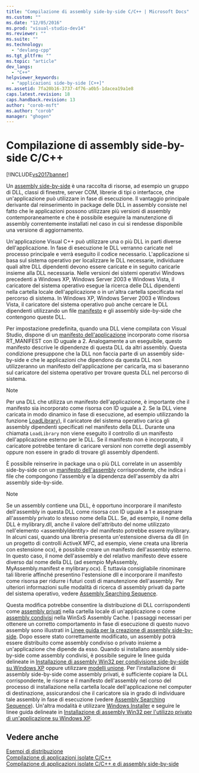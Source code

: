 ```yaml
---
title: "Compilazione di assembly side-by-side C/C++ | Microsoft Docs"
ms.custom: ""
ms.date: "12/05/2016"
ms.prod: "visual-studio-dev14"
ms.reviewer: ""
ms.suite: ""
ms.technology: 
  - "devlang-cpp"
ms.tgt_pltfrm: ""
ms.topic: "article"
dev_langs: 
  - "C++"
helpviewer_keywords: 
  - "applicazioni side-by-side [C++]"
ms.assetid: 7fa20b16-3737-4f76-a0b5-1dacea19a1e8
caps.latest.revision: 18
caps.handback.revision: 13
author: "corob-msft"
ms.author: "corob"
manager: "ghogen"
---
```

# Compilazione di assembly side-by-side C/C++
[!INCLUDE[vs2017banner](../assembler/inline/includes/vs2017banner.md)]

Un [assembly side\-by\-side](_win32_side_by_side_assemblies) è una raccolta di risorse, ad esempio un gruppo di DLL, classi di finestre, server COM, librerie di tipi o interfacce, che un'applicazione può utilizzare in fase di esecuzione.  Il vantaggio principale derivante dal reinserimento in package delle DLL in assembly consiste nel fatto che le applicazioni possono utilizzare più versioni di assembly contemporaneamente e che è possibile eseguire la manutenzione di assembly correntemente installati nel caso in cui si rendesse disponibile una versione di aggiornamento.  
  
 Un'applicazione Visual C\+\+ può utilizzare una o più DLL in parti diverse dell'applicazione.  In fase di esecuzione le DLL verranno caricate nel processo principale e verrà eseguito il codice necessario.  L'applicazione si basa sul sistema operativo per localizzare le DLL necessarie, individuare quali altre DLL dipendenti devono essere caricate e in seguito caricarle insieme alla DLL necessaria.  Nelle versioni dei sistemi operativi Windows precedenti a Windows XP, Windows Server 2003 e Windows Vista, il caricatore del sistema operativo esegue la ricerca delle DLL dipendenti nella cartella locale dell'applicazione o in un'altra cartella specificata nel percorso di sistema.  In Windows XP, Windows Server 2003 e Windows Vista, il caricatore del sistema operativo può anche cercare le DLL dipendenti utilizzando un file [manifesto](http://msdn.microsoft.com/library/aa375365) e gli assembly side\-by\-side che contengono queste DLL.  
  
 Per impostazione predefinita, quando una DLL viene compilata con Visual Studio, dispone di un [manifesto dell'applicazione](http://msdn.microsoft.com/library/aa374191) incorporato come risorsa RT\_MANIFEST con ID uguale a 2.  Analogamente a un eseguibile, questo manifesto descrive le dipendenze di questa DLL da altri assembly.  Questa condizione presuppone che la DLL non faccia parte di un assembly side\-by\-side e che le applicazioni che dipendono da questa DLL non utilizzeranno un manifesto dell'applicazione per caricarla, ma si baseranno sul caricatore del sistema operativo per trovare questa DLL nel percorso di sistema.  
  
> [!NOTE]
>  Per una DLL che utilizza un manifesto dell'applicazione, è importante che il manifesto sia incorporato come risorsa con ID uguale a 2.  Se la DLL viene caricata in modo dinamico in fase di esecuzione, ad esempio utilizzando la funzione [LoadLibrary](http://msdn.microsoft.com/library/windows/desktop/ms684175)\), il caricatore del sistema operativo carica gli assembly dipendenti specificati nel manifesto della DLL.  Durante una chiamata `LoadLibrary` non viene eseguito il controllo di un manifesto dell'applicazione esterno per le DLL.  Se il manifesto non è incorporato, il caricatore potrebbe tentare di caricare versioni non corrette degli assembly oppure non essere in grado di trovare gli assembly dipendenti.  
  
 È possibile reinserire in package una o più DLL correlate in un assembly side\-by\-side con un [manifesto dell'assembly](http://msdn.microsoft.com/library/aa374219) corrispondente, che indica i file che compongono l'assembly e la dipendenza dell'assembly da altri assembly side\-by\-side.  
  
> [!NOTE]
>  Se un assembly contiene una DLL, è opportuno incorporare il manifesto dell'assembly in questa DLL come risorsa con ID uguale a 1 e assegnare all'assembly privato lo stesso nome della DLL.  Se, ad esempio, il nome della DLL è mylibrary.dll, anche il valore dell'attributo del nome utilizzato nell'elemento \<assemblyIdentity\> del manifesto potrebbe essere mylibrary.  In alcuni casi, quando una libreria presenta un'estensione diversa da dll \(in un progetto di controlli ActiveX MFC, ad esempio, viene creata una libreria con estensione ocx\), è possibile creare un manifesto dell'assembly esterno.  In questo caso, il nome dell'assembly e del relativo manifesto deve essere diverso dal nome della DLL \(ad esempio MyAssembly, MyAssembly.manifest e mylibrary.ocx\).  È tuttavia consigliabile rinominare tali librerie affinché presentino l'estensione dll e incorporare il manifesto come risorsa per ridurre i futuri costi di manutenzione dell'assembly.  Per ulteriori informazioni sulle modalità di ricerca di assembly privati da parte del sistema operativo, vedere [Assembly Searching Sequence](http://msdn.microsoft.com/library/aa374224).  
  
 Questa modifica potrebbe consentire la distribuzione di DLL corrispondenti come [assembly privati](_win32_private_assemblies) nella cartella locale di un'applicazione o come [assembly condivisi](https://msdn.microsoft.com/en-us/library/aa375996.aspx) nella WinSxS Assembly Cache.  I passaggi necessari per ottenere un corretto comportamento in fase di esecuzione di questo nuovo assembly sono illustrati in [Linee guida per la creazione di assembly side\-by\-side](http://msdn.microsoft.com/library/aa375155).  Dopo essere stato correttamente modificato, un assembly potrà essere distribuito come assembly condiviso o privato insieme a un'applicazione che dipende da esso.  Quando si installano assembly side\-by\-side come assembly condivisi, è possibile seguire le linee guida delineate in [Installazione di assembly Win32 per condivisione side\-by\-side su Windows XP](http://msdn.microsoft.com/library/aa369532) oppure utilizzare [modelli unione](http://msdn.microsoft.com/library/aa369820).  Per l'installazione di assembly side\-by\-side come assembly privati, è sufficiente copiare la DLL corrispondente, le risorse e il manifesto dell'assembly nel corso del processo di installazione nella cartella locale dell'applicazione nel computer di destinazione, assicurandosi che il caricatore sia in grado di individuare tale assembly in fase di esecuzione \(vedere [Assembly Searching Sequence](http://msdn.microsoft.com/library/aa374224)\).  Un'altra modalità è utilizzare [Windows Installer](http://msdn.microsoft.com/library/cc185688) e seguire le linee guida delineate in [Installazione di assembly Win32 per l'utilizzo privato di un'applicazione su Windows XP](http://msdn.microsoft.com/library/aa369534).  
  
## Vedere anche  
 [Esempi di distribuzione](../ide/deployment-examples.md)   
 [Compilazione di applicazioni isolate C\/C\+\+](../build/building-c-cpp-isolated-applications.md)   
 [Compilazione di applicazioni isolate C\/C\+\+ e di assembly side\-by\-side](../build/building-c-cpp-isolated-applications-and-side-by-side-assemblies.md)